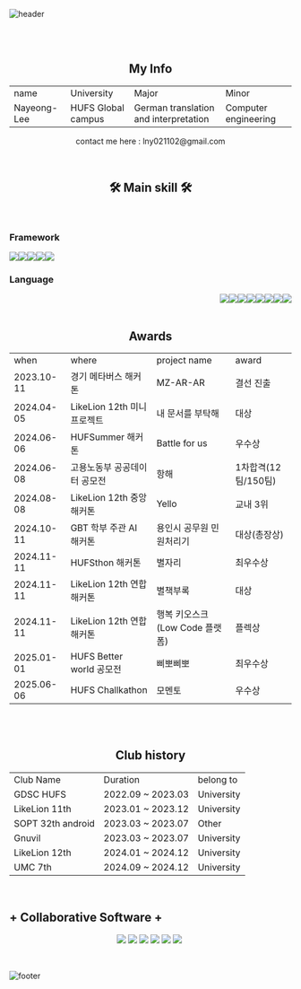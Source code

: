 ![header](https://capsule-render.vercel.app/api?type=waving&color=auto&height=200&section=header&text=HUFS%20Germany%20Computer%20Nayeong&fontSize=50&animation=twinkling&text-color=black)

<br>
<br>

<table align="center">
  <h2 align="center"><b>My Info</b></h3>
  <tr>
    <td>name</td>
    <td>University</td>
     <td>Major</td>
    <td>Minor</td>
  </tr>
  <tr>
    <td>Nayeong-Lee</td>
    <td>HUFS Global campus</td>
     <td>German translation and interpretation</td>
    <td>Computer engineering</td>
  </tr>
</table>
<p align="center">contact me here : lny021102@gmail.com</p>

<br />
<h2 align="center"><b>🛠 Main skill 🛠</b></h3>
<br />

<h3 align="start"><b>Framework</b></h3>
<div style="display: flex; justify-content: flex-start;">
<img src="https://img.shields.io/badge/React-61DAFB?style=flat-square&logo=React&logoColor=white"/>
<img src="https://img.shields.io/badge/Vite-646CFF?style=flat-square&logo=Vite&logoColor=white"/>
<img src="https://img.shields.io/badge/styledcomponents-DB7093?style=flat-square&logo=styledcomponents&logoColor=white"/>
<img src="https://img.shields.io/badge/Next.js-000000?style=flat-square&logo=Next.js&logoColor=white"/>
<img src="https://img.shields.io/badge/Flutter-02569B?style=flat-square&logo=Flutter&logoColor=white"/>
</div>

<h3 align="start"><b>Language</b></h3>
<div style="display: flex; justify-content: flex-end;">
<img src="https://img.shields.io/badge/Python-blue?style=flat-square&logo=Python&logoColor=white"/>
<img src="https://img.shields.io/badge/C-AFEEEE?style=flat-square&logo=C&logoColor=white"/>
<img src="https://img.shields.io/badge/C++-00599C?style=flat-square&logo=C++&logoColor=white"/>
<img src="https://img.shields.io/badge/Java-092E20?style=flat-square&logo=Java&logoColor=white"/>
<img src="https://img.shields.io/badge/dart-0175C2?style=flat-square&logo=dart&logoColor=white"/>
<img src="https://img.shields.io/badge/Kotlin-F48E00?style=flat-square&logo=Kotlin&logoColor=white"/>
<img src="https://img.shields.io/badge/javacript-F7DF1E?style=flat-square&logo=javascript&logoColor=white"/>
<img src="https://img.shields.io/badge/typescript-3178C6?style=flat-square&logo=typescript&logoColor=white"/>
</div>

  <br>
<table align="center">
  <h2 align="center"><b>Awards</b></h3>
  <tr>
     <td>when</td>
    <td>where</td>
    <td>project name</td>
     <td>award</td>
  </tr>
   <tr>
     <td>2023.10-11</td>
    <td>경기 메타버스 해커톤</td>
    <td>MZ-AR-AR</td>
     <td>결선 진출</td>
  </tr>
  <tr>
     <td>2024.04-05</td>
    <td>LikeLion 12th 미니프로젝트</td>
    <td>내 문서를 부탁해</td>
     <td>대상</td>
  </tr>
    <tr>
       <td>2024.06-06</td>
    <td>HUFSummer 해커톤</td>
    <td>Battle for us</td>
     <td>우수상</td>
  </tr>
   <tr>
      <td>2024.06-08</td>
    <td>고용노동부 공공데이터 공모전</td>
    <td>항해</td>
     <td>1차합격(12팀/150팀)</td>
  </tr>
   <tr>
      <td>2024.08-08</td>
    <td>LikeLion 12th 중앙해커톤</td>
    <td>Yello</td>
     <td>교내 3위</td>
  </tr>
   <tr>
       <td>2024.10-11</td>
    <td>GBT 학부 주관 AI 해커톤</td>
    <td>용인시 공무원 민원처리기</td>
     <td>대상(총장상)</td>
  </tr>
   <tr>
       <td>2024.11-11</td>
    <td>HUFSthon 해커톤</td>
    <td>별자리</td>
     <td>최우수상</td>
  </tr>
    <tr>
       <td>2024.11-11</td>
    <td>LikeLion 12th 연합해커톤</td>
    <td>별책부록</td>
     <td>대상</td>
  </tr>
   <tr>
       <td>2024.11-11</td>
    <td>LikeLion 12th 연합해커톤</td>
    <td>행복 키오스크 (Low Code 플랫폼)</td>
     <td>플렉상</td>
  </tr>
   <tr>
      <td>2025.01-01</td>
    <td>HUFS Better world 공모전</td>
    <td>삐뽀삐뽀</td>
     <td>최우수상</td>
  </tr>
  <tr>
      <td>2025.06-06</td>
    <td>HUFS Challkathon</td>
    <td>모멘토</td>
     <td>우수상</td>
  </tr>
</table>
  <br />
  <br />

<table align="center">
  <h2 align="center"><b>Club history</b></h3>
  <tr>
    <td>Club Name</td>
    <td>Duration</td>
     <td>belong to</td>
  </tr>
  <tr>
    <td>GDSC HUFS</td>
    <td>2022.09 ~ 2023.03</td>
     <td>University</td>
  </tr>
   <tr>
    <td>LikeLion 11th</td>
    <td>2023.01 ~ 2023.12</td>
     <td>University</td>
  </tr>
   <tr>
    <td>SOPT 32th android</td>
    <td>2023.03 ~ 2023.07</td>
     <td>Other</td>
  </tr>
   <tr>
    <td>Gnuvil</td>
    <td>2023.03 ~ 2023.07</td>
     <td>University</td>
  </tr>
   <tr>
    <td>LikeLion 12th</td>
    <td>2024.01 ~ 2024.12</td>
     <td>University</td>
  </tr>
   <tr>
    <td>UMC 7th</td>
    <td>2024.09 ~ 2024.12</td>
     <td>University</td>
  </tr>
</table>

<br />

<h2 align="center" style="display: flex"> + Collaborative Software +</h2>
<div style="display: flex; justify-content: center;" align="center">
<img src="https://img.shields.io/badge/GitHub-181717?style=flat-square&logo=GitHub&logoColor=white"/> &nbsp
<img src="https://img.shields.io/badge/Git-F05032?style=flat-square&logo=Git&logoColor=white"/> &nbsp
<img src="https://img.shields.io/badge/Notion-000000?style=flat-square&logo=Notion&logoColor=white"/> &nbsp
<img src="https://img.shields.io/badge/Slack-4A154B?style=flat-square&logo=Slack&logoColor=white"/> &nbsp
<img src="https://img.shields.io/badge/Discord-5865F2?style=flat-square&logo=Discord&logoColor=white"/> &nbsp
<img src="https://img.shields.io/badge/Jira-0052CC?style=flat-square&logo=Jira&logoColor=white"/> &nbsp
  </div>
  
  <br>


<br>

![footer](https://capsule-render.vercel.app/api?type=waving&color=auto&height=100&section=footer)
